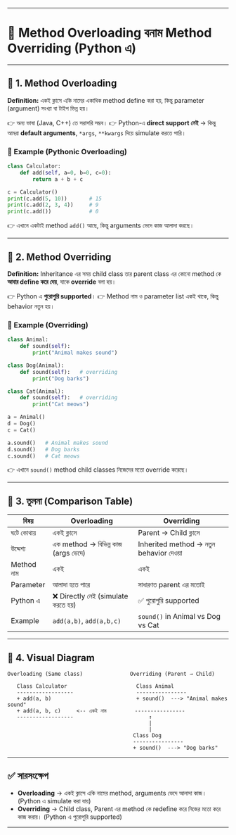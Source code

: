 
---

# 🐍 Method Overloading বনাম Method Overriding (Python এ)

---

## 🔹 1. Method Overloading

**Definition:**
একই ক্লাসে একি নামের একাধিক method define করা হয়, কিন্তু parameter (argument) সংখ্যা বা টাইপ ভিন্ন হয়।

👉 অন্য ভাষা (Java, C++) তে সরাসরি সম্ভব।
👉 Python-এ **direct support নেই** → কিন্তু আমরা **default arguments**, `*args`, `**kwargs` দিয়ে simulate করতে পারি।

### 📝 Example (Pythonic Overloading)

```python
class Calculator:
    def add(self, a=0, b=0, c=0):
        return a + b + c

c = Calculator()
print(c.add(5, 10))       # 15
print(c.add(2, 3, 4))     # 9
print(c.add())            # 0
```

👉 এখানে একটাই method `add()` আছে, কিন্তু arguments ভেদে কাজ আলাদা করছে।

---

## 🔹 2. Method Overriding

**Definition:**
Inheritance এর সময় child class তার parent class এর কোনো method কে **আবার define করে দেয়**, যাকে **override** বলা হয়।

👉 Python এ **পুরোপুরি supported**।
👉 Method নাম ও parameter list একই থাকে, কিন্তু behavior নতুন হয়।

### 📝 Example (Overriding)

```python
class Animal:
    def sound(self):
        print("Animal makes sound")

class Dog(Animal):
    def sound(self):   # overriding
        print("Dog barks")

class Cat(Animal):
    def sound(self):   # overriding
        print("Cat meows")

a = Animal()
d = Dog()
c = Cat()

a.sound()   # Animal makes sound
d.sound()   # Dog barks
c.sound()   # Cat meows
```

👉 এখানে `sound()` method child classes নিজেদের মতো override করেছে।

---

## 🔹 3. তুলনা (Comparison Table)

| বিষয়       | **Overloading**                     | **Overriding**                         |
| ---------- | ----------------------------------- | -------------------------------------- |
| ঘটে কোথায়  | একই ক্লাসে                          | Parent → Child ক্লাসে                  |
| উদ্দেশ্য   | এক method → বিভিন্ন কাজ (args ভেদে) | Inherited method → নতুন behavior দেওয়া |
| Method নাম | একই                                 | একই                                    |
| Parameter  | আলাদা হতে পারে                      | সাধারণত parent এর মতোই                 |
| Python এ   | ❌ Directly নেই (simulate করতে হয়)   | ✅ পুরোপুরি supported                   |
| Example    | `add(a,b)`, `add(a,b,c)`            | `sound()` in Animal vs Dog vs Cat      |

---

## 🔹 4. Visual Diagram

```
Overloading (Same class)               Overriding (Parent → Child)

   Class Calculator                      Class Animal
   ------------------                    ----------------
   + add(a, b)                           + sound()  ---> "Animal makes sound"
   + add(a, b, c)     <-- একই নাম         ----------------
   ------------------                        ↑
                                             |
                                             |
                                        Class Dog
                                        ----------------
                                        + sound()  ---> "Dog barks"
```

---

## ✅ সারসংক্ষেপ

* **Overloading** → একই ক্লাসে একি নামের method, arguments ভেদে আলাদা কাজ। (Python এ simulate করা যায়)
* **Overriding** → Child class, Parent এর method কে redefine করে নিজের মতো করে কাজ করায়। (Python এ পুরোপুরি supported)

---


